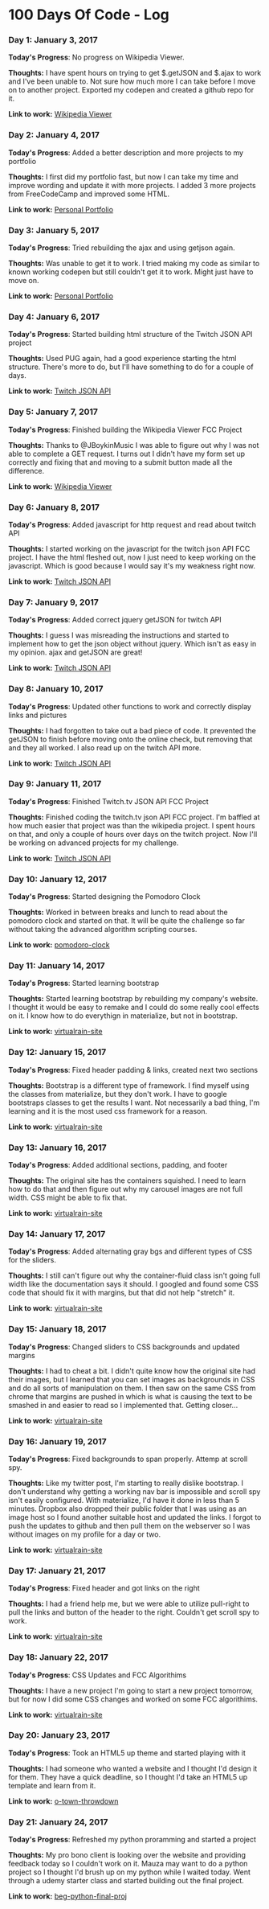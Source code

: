 # 100 Days Of Code - Log

### Day 1: January 3, 2017

**Today's Progress**: No progress on Wikipedia Viewer.

**Thoughts:** I have spent hours on trying to get $.getJSON and $.ajax to work and I've been unable to. Not sure how much more I can take before I move on to another project. Exported my codepen and created a github repo for it.

**Link to work:** [Wikipedia Viewer](http://codepen.io/janttaylor/full/LRQVKm/)

### Day 2: January 4, 2017

**Today's Progress**: Added a better description and more projects to my portfolio

**Thoughts:** I first did my portfolio fast, but now I can take my time and improve wording and update it with more projects. I added 3 more projects from FreeCodeCamp and improved some HTML.

**Link to work:** [Personal Portfolio](http://codepen.io/janttaylor/full/LNoRpK/)

### Day 3: January 5, 2017

**Today's Progress**: Tried rebuilding the ajax and using getjson again.

**Thoughts:** Was unable to get it to work. I tried making my code as similar to known working codepen but still couldn't get it to work. Might just have to move on.

**Link to work:** [Personal Portfolio](http://codepen.io/janttaylor/full/LNoRpK/)

### Day 4: January 6, 2017

**Today's Progress**: Started building html structure of the Twitch JSON API project

**Thoughts:** Used PUG again, had a good experience starting the html structure. There's more to do, but I'll have something to do for a couple of days.

**Link to work:** [Twitch JSON API](http://codepen.io/janttaylor/full/PWqjmj)

### Day 5: January 7, 2017

**Today's Progress**: Finished building the Wikipedia Viewer FCC Project

**Thoughts:** Thanks to @JBoykinMusic I was able to figure out why I was not able to complete a GET request. I turns out I didn't have my form set up correctly and fixing that and moving to a submit button made all the difference.

**Link to work:** [Wikipedia Viewer](http://codepen.io/janttaylor/full/LRQVKm/)

### Day 6: January 8, 2017

**Today's Progress**: Added javascript for http request and read about twitch API

**Thoughts:** I started working on the javascript for the twitch json API FCC project. I have the html fleshed out, now I just need to keep working on the javascript. Which is good because I would say it's my weakness right now.

**Link to work:** [Twitch JSON API](http://codepen.io/janttaylor/full/PWqjmj)

### Day 7: January 9, 2017

**Today's Progress**: Added correct jquery getJSON for twitch API

**Thoughts:** I guess I was misreading the instructions and started to implement how to get the json object without jquery. Which isn't as easy in my opinion. ajax and getJSON are great!

**Link to work:** [Twitch JSON API](http://codepen.io/janttaylor/full/PWqjmj)

### Day 8: January 10, 2017

**Today's Progress**: Updated other functions to work and correctly display links and pictures

**Thoughts:** I had forgotten to take out a bad piece of code. It prevented the getJSON to finish before moving onto the online check, but removing that and they all worked. I also read up on the twitch API more.

**Link to work:** [Twitch JSON API](http://codepen.io/janttaylor/full/PWqjmj)

### Day 9: January 11, 2017

**Today's Progress**: Finished Twitch.tv JSON API FCC Project

**Thoughts:** Finished coding the twitch.tv json API FCC project. I'm baffled at how much easier that project was than the wikipedia project. I spent hours on that, and only a couple of hours over days on the twitch project. Now I'll be working on advanced projects for my challenge.

**Link to work:** [Twitch JSON API](http://codepen.io/janttaylor/full/PWqjmj)

### Day 10: January 12, 2017

**Today's Progress**: Started designing the Pomodoro Clock

**Thoughts:** Worked in between breaks and lunch to read about the pomodoro clock and started on that. It will be quite the challenge so far without taking the advanced algorithm scripting courses.

**Link to work:** [pomodoro-clock](http://codepen.io/janttaylor/pen/KazjYX)

### Day 11: January 14, 2017

**Today's Progress**: Started learning bootstrap

**Thoughts:** Started learning bootstrap by rebuilding my company's website. I thought it would be easy to remake and I could do some really cool effects on it. I know how to do everythign in materialize, but not in bootstrap.

**Link to work:** [virtualrain-site](http://codepen.io/janttaylor/pen/PWGoPV)

### Day 12: January 15, 2017

**Today's Progress**: Fixed header padding & links, created next two sections

**Thoughts:** Bootstrap is a different type of framework. I find myself using the classes from materialize, but they don't work. I have to google bootstraps classes to get the results I want. Not necessarily a bad thing, I'm learning and it is the most used css framework for a reason.

**Link to work:** [virtualrain-site](http://codepen.io/janttaylor/pen/PWGoPV)

### Day 13: January 16, 2017

**Today's Progress**: Added additional sections, padding, and footer

**Thoughts:** The original site has the containers squished. I need to learn how to do that and then figure out why my carousel images are not full width. CSS might be able to fix that.

**Link to work:** [virtualrain-site](http://codepen.io/janttaylor/pen/PWGoPV)

### Day 14: January 17, 2017

**Today's Progress**: Added alternating gray bgs and different types of CSS for the sliders.

**Thoughts:** I still can't figure out why the container-fluid class isn't going full width like the documentation says it should. I googled and found some CSS code that should fix it with margins, but that did not help "stretch" it.

**Link to work:** [virtualrain-site](http://codepen.io/janttaylor/pen/PWGoPV)

### Day 15: January 18, 2017

**Today's Progress**: Changed sliders to CSS backgrounds and updated margins

**Thoughts:** I had to cheat a bit. I didn't quite know how the original site had their images, but I learned that you can set images as backgrounds in CSS and do all sorts of manipulation on them. I then saw on the same CSS from chrome that margins are pushed in which is what is causing the text to be smashed in and easier to read so I implemented that. Getting closer...

**Link to work:** [virtualrain-site](http://codepen.io/janttaylor/pen/PWGoPV)

### Day 16: January 19, 2017

**Today's Progress**: Fixed backgrounds to span properly. Attemp at scroll spy.

**Thoughts:** Like my twitter post, I'm starting to really dislike bootstrap. I don't understand why getting a working nav bar is impossible and scroll spy isn't easily configured. With materialize, I'd have it done in less than 5 minutes. Dropbox also dropped their public folder that I was using as an image host so I found another suitable host and updated the links. I forgot to push the updates to github and then pull them on the webserver so I was without images on my profile for a day or two.

**Link to work:** [virtualrain-site](http://codepen.io/janttaylor/pen/PWGoPV)

### Day 17: January 21, 2017

**Today's Progress**: Fixed header and got links on the right

**Thoughts:** I had a friend help me, but we were able to utilize pull-right to pull the links and button of the header to the right. Couldn't get scroll spy to work.

**Link to work:** [virtualrain-site](http://codepen.io/janttaylor/pen/PWGoPV)

### Day 18: January 22, 2017

**Today's Progress**: CSS Updates and FCC Algorithims

**Thoughts:** I have a new project I'm going to start a new project tomorrow, but for now I did some CSS changes and worked on some FCC algorithims.

**Link to work:** [virtualrain-site](http://codepen.io/janttaylor/pen/PWGoPV)

### Day 20: January 23, 2017

**Today's Progress**: Took an HTML5 up theme and started playing with it

**Thoughts:** I had someone who wanted a website and I thought I'd design it for them. They have a quick deadline, so I thought I'd take an HTML5 up template and learn from it. 

**Link to work:** [o-town-throwdown](https://github.com/jantaylor/o-town-throwdown)

### Day 21: January 24, 2017

**Today's Progress**: Refreshed my python proramming and started a project

**Thoughts:** My pro bono client is looking over the website and providing feedback today so I couldn't work on it. Mauza may want to do a python project so I thought I'd brush up on my python while I waited today. Went through a udemy starter class and started building out the final project.

**Link to work:** [beg-python-final-proj](https://github.com/jantaylor/beg-python-final-proj)
